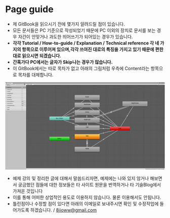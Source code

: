 # Page guide

* 제 GitBook을 읽으시기 전에 몇가지 알려드릴 점이 있습니다.
* 모든 문서들은 PC 기준으로 작성되었기 때문에 PC 이외의 장치로 문서를 보는 경우 자간이 안맞거나 과도한 띄어쓰기가 되어있는 경우가 있습니다.
* **각각 Tutorial / How-to-guide / Explanation / Technical reference 각 네 가지의 항목으로 이루어져                있으며,각각 쓰여진 대로의 특징을 가지고 있기 때문에 편한대로 읽으시면 되겠습니다.**
* **간혹가다 PC에서는 글자가 Skip나는 경우가 많습니다.**
* 이 GitBook에서는 따로 목차가 없고 아래의 그림처럼 우측에 Content라는 항목으로 목차를 대체합니다.

![](.gitbook/assets/image%20%284%29.png)

* 예제 강의 및 정리한 글에 대해서 말씀드리자면, 예제에는 나와 있지 않거나 해보면서 궁금했던 점들에 대한 정보들은 타 사이트 원문을 번역하거나 타 기술Blog에서 가져온 것입니다
* 이를 통해 어떠한 상업적인 용도로 이용하지 않습니다. 물론 이용해서도 안됩니다.
* 틀린점이나 수정할 점이 있다면 아래의 이메일로 보내주시면 확인 및 수정작업에 들어가도록                      하겠습니다.  /  8iioww@gmail.com

